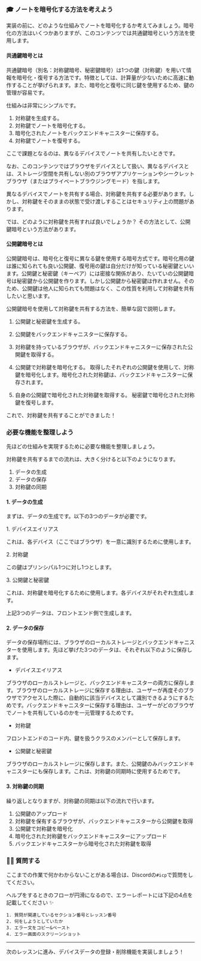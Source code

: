 ### 🎓 ノートを暗号化する方法を考えよう

実装の前に、どのような仕組みでノートを暗号化するか考えてみましょう。暗号化の方法はいくつかありますが、このコンテンツでは共通鍵暗号という方法を使用します。

#### 共通鍵暗号とは
共通鍵暗号（別名：対称鍵暗号、秘密鍵暗号）は1つの鍵（対称鍵）を用いて情報を暗号化・復号する方法です。特徴としては、計算量が少ないために高速に動作することが挙げられます。また、暗号化と復号に同じ鍵を使用するため、鍵の管理が容易です。

仕組みは非常にシンプルです。

1. 対称鍵を生成する。
2. 対称鍵でノートを暗号化する。
3. 暗号化されたノートをバックエンドキャニスターに保存する。
4. 対称鍵でノートを復号する。

<!-- TODO: 図を入れる -->

ここで課題となるのは、異なるデバイスでノートを共有したいときです。

なお、このコンテンツではブラウザをデバイスとして扱い、異なるデバイスとは、ストレージ空間を共有しない別のブラウザアプリケーションやシークレットブラウザ（またはプライベートブラウジングモード）を指します。

異なるデバイスでノートを共有する場合、対称鍵を共有する必要があります。しかし、対称鍵をそのままの状態で受け渡しすることはセキュリティ上の問題があります。

では、どのように対称鍵を共有すれば良いでしょうか？ その方法として、公開鍵暗号という方法があります。

#### 公開鍵暗号とは
公開鍵暗号は、暗号化と復号に異なる鍵を使用する暗号方式です。暗号化用の鍵は誰に知られても良い公開鍵、復号用の鍵は自分だけが知っている秘密鍵といいます。公開鍵と秘密鍵（キーペア）には密接な関係があり、たいていの公開鍵暗号は秘密鍵から公開鍵を作ります。しかし公開鍵から秘密鍵は作れません。そのため、公開鍵は他人に知られても問題はなく、この性質を利用して対称鍵を共有したいと思います。

公開鍵暗号を使用して対称鍵を共有する方法を、簡単な図で説明します。

1. 公開鍵と秘密鍵を生成する。
<!-- TODO: 画像 -->

2. 公開鍵をバックエンドキャニスターに保存する。

<!-- TODO: 画像 -->

3. 対称鍵を持っているブラウザが、バックエンドキャニスターに保存された公開鍵を取得する。
<!-- TODO：画像 -->

4. 公開鍵で対称鍵を暗号化する。
取得したそれぞれの公開鍵を使用して、対称鍵を暗号化します。暗号化された対称鍵は、バックエンドキャニスターに保存されます。

<!-- TODO:画像 -->

5. 自身の公開鍵で暗号化された対称鍵を取得する。
秘密鍵で暗号化された対称鍵を復号します。

<!-- TODO：画像 -->

これで、対称鍵を共有することができました！

### 必要な機能を整理しよう

先ほどの仕組みを実現するために必要な機能を整理しましょう。

対称鍵を共有するまでの流れは、大きく分けると以下のようになります。

1. データの生成
2. データの保存
3. 対称鍵の同期

#### 1. データの生成

まずは、データの生成です。以下の3つのデータが必要です。

1\. デバイスエイリアス

これは、各デバイス（ここではブラウザ）を一意に識別するために使用します。

2\. 対称鍵

この鍵はプリンシパル1つに対し1つとします。

3\. 公開鍵と秘密鍵

これは、対称鍵を暗号化するために使用します。各デバイスがそれぞれ生成します。

上記3つのデータは、フロントエンド側で生成します。

#### 2. データの保存

データの保存場所には、ブラウザのローカルストレージとバックエンドキャニスターを使用します。先ほど挙げた3つのデータは、それぞれ以下のように保存します。

- デバイスエイリアス

ブラウザのローカルストレージと、バックエンドキャニスターの両方に保存します。ブラウザのローカルストレージに保存する理由は、ユーザーが再度そのブラウザでアクセスした際に、自動的に該当デバイスとして識別できるようにするためです。バックエンドキャニスターに保存する理由は、ユーザーがどのブラウザでノートを共有しているのかを一元管理するためです。

- 対称鍵

フロントエンドのコード内、鍵を扱うクラスのメンバーとして保存します。

- 公開鍵と秘密鍵

ブラウザのローカルストレージに保存します。また、公開鍵のみバックエンドキャニスターにも保存します。これは、対称鍵の同期時に使用するためです。

#### 3. 対称鍵の同期

繰り返しとなりますが、対称鍵の同期は以下の流れで行います。

1. 公開鍵のアップロード
2. 対称鍵を保有するブラウザが、バックエンドキャニスターから公開鍵を取得
3. 公開鍵で対称鍵を暗号化
4. 暗号化された対称鍵をバックエンドキャニスターにアップロード
5. バックエンドキャニスターから暗号化された対称鍵を取得

### 🙋‍♂️ 質問する

ここまでの作業で何かわからないことがある場合は、Discordの`#icp`で質問をしてください。

ヘルプをするときのフローが円滑になるので、エラーレポートには下記の4点を記載してください ✨

```
1. 質問が関連しているセクション番号とレッスン番号
2. 何をしようとしていたか
3. エラー文をコピー&ペースト
4. エラー画面のスクリーンショット
```

---

次のレッスンに進み、デバイスデータの登録・削除機能を実装しましょう！
